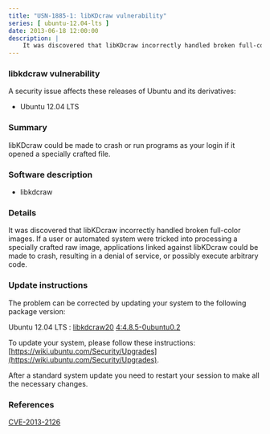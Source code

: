 ```yaml
---
title: "USN-1885-1: libKDcraw vulnerability"
series: [ ubuntu-12.04-lts ]
date: 2013-06-18 12:00:00
description: |
    It was discovered that libKDcraw incorrectly handled broken full-color images. If a user or automated system were tricked into processing a specially crafted raw image, applications linked against libKDcraw could be made to crash, resulting in a denial of service, or possibly execute arbitrary code. 
--- 
```

 
### libkdcraw vulnerability

A security issue affects these releases of Ubuntu and its derivatives:

* Ubuntu 12.04 LTS

### Summary

libKDcraw could be made to crash or run programs as your login if it opened a specially crafted file.

### Software description

* libkdcraw 

### Details

It was discovered that libKDcraw incorrectly handled broken full-color images. If a user or automated system were tricked into processing a specially crafted raw image, applications linked against libKDcraw could be made to crash, resulting in a denial of service, or possibly execute arbitrary code. 

### Update instructions

The problem can be corrected by updating your system to the following package version:

Ubuntu 12.04 LTS
 : [libkdcraw20](https://launchpad.net/ubuntu/+source/libkdcraw) <span> [4:4.8.5-0ubuntu0.2](https://launchpad.net/ubuntu/+source/libkdcraw/4:4.8.5-0ubuntu0.2) </span> 

To update your system, please follow these instructions: [https://wiki.ubuntu.com/Security/Upgrades](https://wiki.ubuntu.com/Security/Upgrades).

After a standard system update you need to restart your session to make all the necessary changes. 

### References

 [CVE-2013-2126](http://people.ubuntu.com/~ubuntu-security/cve/CVE-2013-2126)
 
